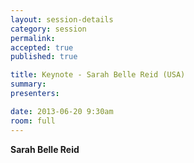 ```yaml
---
layout: session-details
category: session
permalink:
accepted: true
published: true 

title: Keynote - Sarah Belle Reid (USA)
summary:
presenters: 

date: 2013-06-20 9:30am
room: full
---
```


**Sarah Belle Reid**
